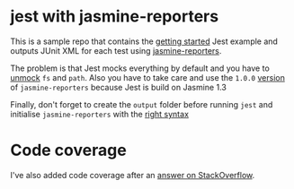 # jest with jasmine-reporters

This is a sample repo that contains the [getting started](http://facebook.github.io/jest/docs/getting-started.html#content) Jest example and outputs JUnit XML for each test using [jasmine-reporters](https://github.com/larrymyers/jasmine-reporters).

The problem is that Jest mocks everything by default and you have to [unmock](https://github.com/palcu/jest-example/blob/master/__tests__/sum-test.js) `fs` and `path`. Also you have to take care and use the `1.0.0` [version](https://github.com/palcu/jest-example/blob/master/package.json#L11) of `jasmine-reporters` because Jest is build on Jasmine 1.3

Finally, don't forget to create the `output` folder before running `jest` and initialise `jasmine-reporters` with the [right syntax](https://github.com/palcu/jest-example/blob/master/setup-jasmine-env.js#L10-L11)

# Code coverage

I've also added code coverage after an [answer on StackOverflow](http://stackoverflow.com/questions/24825860/code-coverage-for-jest/27479903#27479903).
